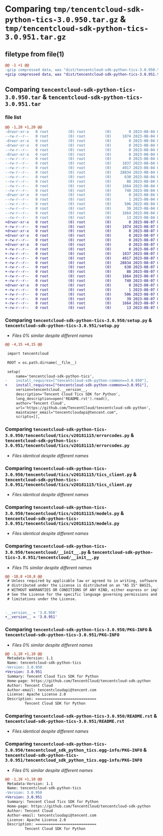 # Comparing `tmp/tencentcloud-sdk-python-tics-3.0.950.tar.gz` & `tmp/tencentcloud-sdk-python-tics-3.0.951.tar.gz`

## filetype from file(1)

```diff
@@ -1 +1 @@
-gzip compressed data, was "dist/tencentcloud-sdk-python-tics-3.0.950.tar", last modified: Fri Aug  4 00:36:23 2023, max compression
+gzip compressed data, was "dist/tencentcloud-sdk-python-tics-3.0.951.tar", last modified: Mon Aug  7 00:36:17 2023, max compression
```

## Comparing `tencentcloud-sdk-python-tics-3.0.950.tar` & `tencentcloud-sdk-python-tics-3.0.951.tar`

### file list

```diff
@@ -1,20 +1,20 @@
-drwxr-xr-x   0 root         (0) root         (0)        0 2023-08-04 00:36:23.000000 tencentcloud-sdk-python-tics-3.0.950/
--rw-r--r--   0 root         (0) root         (0)     1074 2023-08-04 00:36:23.000000 tencentcloud-sdk-python-tics-3.0.950/setup.py
-drwxr-xr-x   0 root         (0) root         (0)        0 2023-08-04 00:36:23.000000 tencentcloud-sdk-python-tics-3.0.950/tencentcloud/
-drwxr-xr-x   0 root         (0) root         (0)        0 2023-08-04 00:36:23.000000 tencentcloud-sdk-python-tics-3.0.950/tencentcloud/tics/
--rw-r--r--   0 root         (0) root         (0)        0 2023-08-04 00:36:23.000000 tencentcloud-sdk-python-tics-3.0.950/tencentcloud/tics/__init__.py
-drwxr-xr-x   0 root         (0) root         (0)        0 2023-08-04 00:36:23.000000 tencentcloud-sdk-python-tics-3.0.950/tencentcloud/tics/v20181115/
--rw-r--r--   0 root         (0) root         (0)        0 2023-08-04 00:36:23.000000 tencentcloud-sdk-python-tics-3.0.950/tencentcloud/tics/v20181115/__init__.py
--rw-r--r--   0 root         (0) root         (0)     1037 2023-08-04 00:36:23.000000 tencentcloud-sdk-python-tics-3.0.950/tencentcloud/tics/v20181115/errorcodes.py
--rw-r--r--   0 root         (0) root         (0)     4917 2023-08-04 00:36:23.000000 tencentcloud-sdk-python-tics-3.0.950/tencentcloud/tics/v20181115/tics_client.py
--rw-r--r--   0 root         (0) root         (0)    28834 2023-08-04 00:36:23.000000 tencentcloud-sdk-python-tics-3.0.950/tencentcloud/tics/v20181115/models.py
--rw-r--r--   0 root         (0) root         (0)      630 2023-08-04 00:36:23.000000 tencentcloud-sdk-python-tics-3.0.950/tencentcloud/__init__.py
--rw-r--r--   0 root         (0) root         (0)       88 2023-08-04 00:36:23.000000 tencentcloud-sdk-python-tics-3.0.950/setup.cfg
--rw-r--r--   0 root         (0) root         (0)     1664 2023-08-04 00:36:23.000000 tencentcloud-sdk-python-tics-3.0.950/PKG-INFO
--rw-r--r--   0 root         (0) root         (0)      740 2023-08-04 00:36:23.000000 tencentcloud-sdk-python-tics-3.0.950/README.rst
-drwxr-xr-x   0 root         (0) root         (0)        0 2023-08-04 00:36:23.000000 tencentcloud-sdk-python-tics-3.0.950/tencentcloud_sdk_python_tics.egg-info/
--rw-r--r--   0 root         (0) root         (0)        1 2023-08-04 00:36:23.000000 tencentcloud-sdk-python-tics-3.0.950/tencentcloud_sdk_python_tics.egg-info/dependency_links.txt
--rw-r--r--   0 root         (0) root         (0)      506 2023-08-04 00:36:23.000000 tencentcloud-sdk-python-tics-3.0.950/tencentcloud_sdk_python_tics.egg-info/SOURCES.txt
--rw-r--r--   0 root         (0) root         (0)       39 2023-08-04 00:36:23.000000 tencentcloud-sdk-python-tics-3.0.950/tencentcloud_sdk_python_tics.egg-info/requires.txt
--rw-r--r--   0 root         (0) root         (0)     1664 2023-08-04 00:36:23.000000 tencentcloud-sdk-python-tics-3.0.950/tencentcloud_sdk_python_tics.egg-info/PKG-INFO
--rw-r--r--   0 root         (0) root         (0)       13 2023-08-04 00:36:23.000000 tencentcloud-sdk-python-tics-3.0.950/tencentcloud_sdk_python_tics.egg-info/top_level.txt
+drwxr-xr-x   0 root         (0) root         (0)        0 2023-08-07 00:36:17.000000 tencentcloud-sdk-python-tics-3.0.951/
+-rw-r--r--   0 root         (0) root         (0)     1074 2023-08-07 00:36:17.000000 tencentcloud-sdk-python-tics-3.0.951/setup.py
+drwxr-xr-x   0 root         (0) root         (0)        0 2023-08-07 00:36:17.000000 tencentcloud-sdk-python-tics-3.0.951/tencentcloud/
+drwxr-xr-x   0 root         (0) root         (0)        0 2023-08-07 00:36:17.000000 tencentcloud-sdk-python-tics-3.0.951/tencentcloud/tics/
+-rw-r--r--   0 root         (0) root         (0)        0 2023-08-07 00:36:17.000000 tencentcloud-sdk-python-tics-3.0.951/tencentcloud/tics/__init__.py
+drwxr-xr-x   0 root         (0) root         (0)        0 2023-08-07 00:36:17.000000 tencentcloud-sdk-python-tics-3.0.951/tencentcloud/tics/v20181115/
+-rw-r--r--   0 root         (0) root         (0)        0 2023-08-07 00:36:17.000000 tencentcloud-sdk-python-tics-3.0.951/tencentcloud/tics/v20181115/__init__.py
+-rw-r--r--   0 root         (0) root         (0)     1037 2023-08-07 00:36:17.000000 tencentcloud-sdk-python-tics-3.0.951/tencentcloud/tics/v20181115/errorcodes.py
+-rw-r--r--   0 root         (0) root         (0)     4917 2023-08-07 00:36:17.000000 tencentcloud-sdk-python-tics-3.0.951/tencentcloud/tics/v20181115/tics_client.py
+-rw-r--r--   0 root         (0) root         (0)    28834 2023-08-07 00:36:17.000000 tencentcloud-sdk-python-tics-3.0.951/tencentcloud/tics/v20181115/models.py
+-rw-r--r--   0 root         (0) root         (0)      630 2023-08-07 00:36:17.000000 tencentcloud-sdk-python-tics-3.0.951/tencentcloud/__init__.py
+-rw-r--r--   0 root         (0) root         (0)       88 2023-08-07 00:36:17.000000 tencentcloud-sdk-python-tics-3.0.951/setup.cfg
+-rw-r--r--   0 root         (0) root         (0)     1664 2023-08-07 00:36:17.000000 tencentcloud-sdk-python-tics-3.0.951/PKG-INFO
+-rw-r--r--   0 root         (0) root         (0)      740 2023-08-07 00:36:17.000000 tencentcloud-sdk-python-tics-3.0.951/README.rst
+drwxr-xr-x   0 root         (0) root         (0)        0 2023-08-07 00:36:17.000000 tencentcloud-sdk-python-tics-3.0.951/tencentcloud_sdk_python_tics.egg-info/
+-rw-r--r--   0 root         (0) root         (0)        1 2023-08-07 00:36:17.000000 tencentcloud-sdk-python-tics-3.0.951/tencentcloud_sdk_python_tics.egg-info/dependency_links.txt
+-rw-r--r--   0 root         (0) root         (0)      506 2023-08-07 00:36:17.000000 tencentcloud-sdk-python-tics-3.0.951/tencentcloud_sdk_python_tics.egg-info/SOURCES.txt
+-rw-r--r--   0 root         (0) root         (0)       39 2023-08-07 00:36:17.000000 tencentcloud-sdk-python-tics-3.0.951/tencentcloud_sdk_python_tics.egg-info/requires.txt
+-rw-r--r--   0 root         (0) root         (0)     1664 2023-08-07 00:36:17.000000 tencentcloud-sdk-python-tics-3.0.951/tencentcloud_sdk_python_tics.egg-info/PKG-INFO
+-rw-r--r--   0 root         (0) root         (0)       13 2023-08-07 00:36:17.000000 tencentcloud-sdk-python-tics-3.0.951/tencentcloud_sdk_python_tics.egg-info/top_level.txt
```

### Comparing `tencentcloud-sdk-python-tics-3.0.950/setup.py` & `tencentcloud-sdk-python-tics-3.0.951/setup.py`

 * *Files 0% similar despite different names*

```diff
@@ -4,15 +4,15 @@
 
 import tencentcloud
 
 ROOT = os.path.dirname(__file__)
 
 setup(
     name='tencentcloud-sdk-python-tics',
-    install_requires=["tencentcloud-sdk-python-common==3.0.950"],
+    install_requires=["tencentcloud-sdk-python-common==3.0.951"],
     version=tencentcloud.__version__,
     description='Tencent Cloud Tics SDK for Python',
     long_description=open('README.rst').read(),
     author='Tencent Cloud',
     url='https://github.com/TencentCloud/tencentcloud-sdk-python',
     maintainer_email="tencentcloudapi@tencent.com",
     scripts=[],
```

### Comparing `tencentcloud-sdk-python-tics-3.0.950/tencentcloud/tics/v20181115/errorcodes.py` & `tencentcloud-sdk-python-tics-3.0.951/tencentcloud/tics/v20181115/errorcodes.py`

 * *Files identical despite different names*

### Comparing `tencentcloud-sdk-python-tics-3.0.950/tencentcloud/tics/v20181115/tics_client.py` & `tencentcloud-sdk-python-tics-3.0.951/tencentcloud/tics/v20181115/tics_client.py`

 * *Files identical despite different names*

### Comparing `tencentcloud-sdk-python-tics-3.0.950/tencentcloud/tics/v20181115/models.py` & `tencentcloud-sdk-python-tics-3.0.951/tencentcloud/tics/v20181115/models.py`

 * *Files identical despite different names*

### Comparing `tencentcloud-sdk-python-tics-3.0.950/tencentcloud/__init__.py` & `tencentcloud-sdk-python-tics-3.0.951/tencentcloud/__init__.py`

 * *Files 1% similar despite different names*

```diff
@@ -10,8 +10,8 @@
 # Unless required by applicable law or agreed to in writing, software
 # distributed under the License is distributed on an "AS IS" BASIS,
 # WITHOUT WARRANTIES OR CONDITIONS OF ANY KIND, either express or implied.
 # See the License for the specific language governing permissions and
 # limitations under the License.
 
 
-__version__ = '3.0.950'
+__version__ = '3.0.951'
```

### Comparing `tencentcloud-sdk-python-tics-3.0.950/PKG-INFO` & `tencentcloud-sdk-python-tics-3.0.951/PKG-INFO`

 * *Files 0% similar despite different names*

```diff
@@ -1,10 +1,10 @@
 Metadata-Version: 1.1
 Name: tencentcloud-sdk-python-tics
-Version: 3.0.950
+Version: 3.0.951
 Summary: Tencent Cloud Tics SDK for Python
 Home-page: https://github.com/TencentCloud/tencentcloud-sdk-python
 Author: Tencent Cloud
 Author-email: tencentcloudapi@tencent.com
 License: Apache License 2.0
 Description: ============================
         Tencent Cloud SDK for Python
```

### Comparing `tencentcloud-sdk-python-tics-3.0.950/README.rst` & `tencentcloud-sdk-python-tics-3.0.951/README.rst`

 * *Files identical despite different names*

### Comparing `tencentcloud-sdk-python-tics-3.0.950/tencentcloud_sdk_python_tics.egg-info/PKG-INFO` & `tencentcloud-sdk-python-tics-3.0.951/tencentcloud_sdk_python_tics.egg-info/PKG-INFO`

 * *Files 0% similar despite different names*

```diff
@@ -1,10 +1,10 @@
 Metadata-Version: 1.1
 Name: tencentcloud-sdk-python-tics
-Version: 3.0.950
+Version: 3.0.951
 Summary: Tencent Cloud Tics SDK for Python
 Home-page: https://github.com/TencentCloud/tencentcloud-sdk-python
 Author: Tencent Cloud
 Author-email: tencentcloudapi@tencent.com
 License: Apache License 2.0
 Description: ============================
         Tencent Cloud SDK for Python
```

